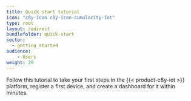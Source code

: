 ```yaml
---
title: Quick start tutorial
icon: "c8y-icon c8y-icon-cumulocity-iot"
type: root
layout: redirect
bundlefolder: quick-start
sector:
  - getting_started
audience:
    - Users
weight: 29
---
```


Follow this tutorial to take your first steps in the {{< product-c8y-iot >}} platform, register a first device, and create a dashboard for it within minutes.
